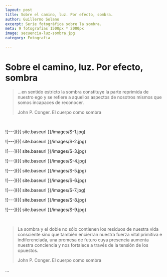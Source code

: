 ```yaml
---
layout: post
title: Sobre el camino, luz. Por efecto, sombra.
author: Guillermo Solano
excerpt: Serie fotográfica sobre la sombra.
meta: 9 fotografías 1500px * 2000px
image: secuencia-luz-sombra.jpg
category: Fotografia

---
```


# Sobre el camino, luz. Por efecto, sombra

>...en sentido estricto la sombra constituye la parte reprimida de nuestro ego y se refiere a aquellos aspectos de nosotros mismos que somos incapaces de reconocer.
>
>John P. Conger. El cuerpo como sombra


<br>


![---]({{ site.baseurl }}/images/S-1.jpg)

![---]({{ site.baseurl }}/images/S-2.jpg)

![---]({{ site.baseurl }}/images/S-3.jpg)

![---]({{ site.baseurl }}/images/S-4.jpg)

![---]({{ site.baseurl }}/images/S-5.jpg)

![---]({{ site.baseurl }}/images/S-6.jpg)

![---]({{ site.baseurl }}/images/S-7.jpg)

![---]({{ site.baseurl }}/images/S-8.jpg)

![---]({{ site.baseurl }}/images/S-9.jpg)

<br>

>La sombra y el doble no sólo contienen los residuos de nuestra vida consciente sino que también encierran nuestra fuerza vital primitiva e indiferenciada, una promesa de futuro cuya presencia aumenta nuestra conciencia y nos fortalece a través de la tensión de los opuestos.
>
>John P. Conger. El cuerpo como sombra

…

